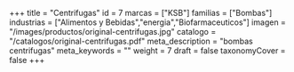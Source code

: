 +++
title = "Centrifugas"
id = 7
marcas = ["KSB"]
familias = ["Bombas"]
industrias = ["Alimentos y Bebidas","energia","Biofarmaceuticos"]
imagen = "/images/productos/original-centrifugas.jpg"
catalogo = "/catalogos/original-centrifugas.pdf"
meta_description = "bombas centrifugas"
meta_keywords = ""
weight = 7
draft = false
taxonomyCover = false
+++
